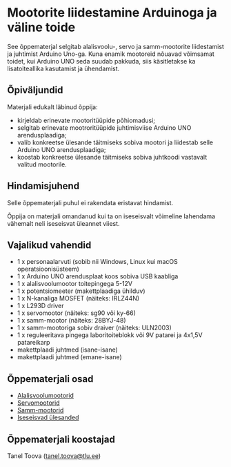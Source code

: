 # Mootorite liidestamine Arduinoga ja väline toide
See õppematerjal selgitab alalisvoolu-, servo ja samm-mootorite liidestamist ja juhtimist Arduino Uno-ga. Kuna enamik mootoreid nõuavad võimsamat toidet, kui Arduino UNO seda suudab pakkuda, siis käsitletakse ka lisatoiteallika kasutamist ja ühendamist.

## Õpiväljundid
Materjali edukalt läbinud õppija:
* kirjeldab erinevate mootoritüüpide põhiomadusi;
* selgitab erinevate mootroritüüpide juhtimisviise Arduino UNO arendusplaadiga;
* valib konkreetse ülesande täitmiseks sobiva mootori ja liidestab selle Arduino UNO arendusplaadiga;
* koostab konkreetse ülesande täitmiseks sobiva juhtkoodi vastavalt valitud mootorile.

## Hindamisjuhend

Selle õppematerjali puhul ei rakendata eristavat hindamist.

Õppija on materjali omandanud kui ta on iseseisvalt võimeline lahendama vähemalt neli iseseisvat üleannet viiest.

## Vajalikud vahendid
* 1 x personaalarvuti (sobib nii Windows, Linux kui macOS operatsioonisüsteem)
* 1 x Arduino UNO arendusplaat koos sobiva USB kaabliga
* 1 x alalisvoolumootor toitepingega 5-12V 
* 1 x potentsiomeeter (makettplaadiga ühilduv)
* 1 x N-kanaliga MOSFET (näiteks: IRLZ44N)
* 1 x L293D driver
* 1 x servomootor (näiteks: sg90 või ky-66)
* 1 x samm-mootor (näiteks: 28BYJ-48)
* 1 x samm-mootoriga sobiv draiver (näiteks: ULN2003)
* 1 x reguleeritava pingega laboritoiteblokk või 9V patarei ja 4x1,5V patareikarp 
* makettplaadi juhtmed (isane-isane)
* makettplaadi juhtmed (emane-isane)

## Õppematerjali osad
* [Alalisvoolumootorid](materjalid/1_Alalisvoolumootorid.md)
* [Servomootorid](materjalid/2_Servomootorid.md)
* [Samm-mootorid](materjalid/3_Samm-mootorid.md)
* [Iseseisvad ülesanded](materjalid/4_iseseisvad_ülesanded.md)

## Õppematerjali koostajad

Tanel Toova (tanel.toova@tlu.ee)

